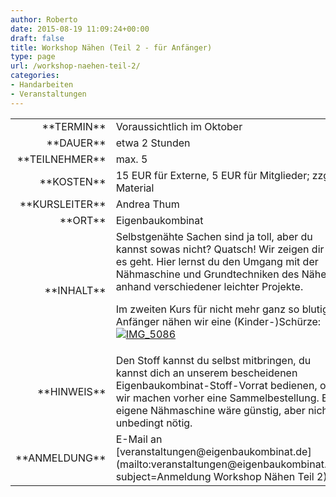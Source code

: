 ```yaml
---
author: Roberto
date: 2015-08-19 11:09:24+00:00
draft: false
title: Workshop Nähen (Teil 2 - für Anfänger)
type: page
url: /workshop-naehen-teil-2/
categories:
- Handarbeiten
- Veranstaltungen
---
```


<table >
<tbody >
<tr >

<td style="width: 20%; text-align: right;" >**TERMIN**
</td>

<td style="text-align: left;" >Voraussichtlich im Oktober

</td>
</tr>
<tr >

<td style="width: 20%; text-align: right;" >**DAUER**
</td>

<td style="text-align: left;" >etwa 2 Stunden
</td>
</tr>
<tr >

<td style="width: 20%; text-align: right;" >**TEILNEHMER**
</td>

<td style="text-align: left;" >max. 5
</td>
</tr>
<tr >

<td style="width: 20%; text-align: right;" >**KOSTEN**
</td>

<td style="text-align: left;" >15 EUR für Externe, 5 EUR für Mitglieder; zzgl. Material
</td>
</tr>
<tr >

<td style="width: 20%; text-align: right;" >**KURSLEITER**
</td>

<td style="text-align: left;" >Andrea Thum
</td>
</tr>
<tr >

<td style="width: 20%; text-align: right;" >**ORT**
</td>

<td style="text-align: left;" >Eigenbaukombinat
</td>
</tr>
<tr >

<td style="width: 20%; text-align: right;" >**INHALT**
</td>

<td style="text-align: left;" >Selbstgenähte Sachen sind ja toll, aber du kannst sowas nicht? Quatsch! Wir zeigen dir wie es geht. Hier lernst du den Umgang mit der Nähmaschine und Grundtechniken des Nähens anhand verschiedener leichter Projekte.

Im zweiten Kurs für nicht mehr ganz so blutige Anfänger nähen wir eine (Kinder-)Schürze:[![IMG_5086](https://eigenbaukombinat.de/wp-content/uploads/2015/07/IMG_5086-200x300.jpg)
](https://eigenbaukombinat.de/wp-content/uploads/2015/07/IMG_5086.jpg)
</td>
</tr>
<tr >

<td style="width: 20%; text-align: right;" >**HINWEIS**
</td>

<td style="text-align: left;" >Den Stoff kannst du selbst mitbringen, du kannst dich an unserem bescheidenen Eigenbaukombinat-Stoff-Vorrat bedienen, oder wir machen vorher eine Sammelbestellung.
Eine eigene Nähmaschine wäre günstig, aber nicht unbedingt nötig.
</td>
</tr>
<tr >

<td style="width: 20%; text-align: right;" >**ANMELDUNG**
</td>

<td style="text-align: left;" >E-Mail an [veranstaltungen@eigenbaukombinat.de](mailto:veranstaltungen@eigenbaukombinat.de?subject=Anmeldung Workshop Nähen Teil 2)
</td>
</tr>
</tbody>
</table>
